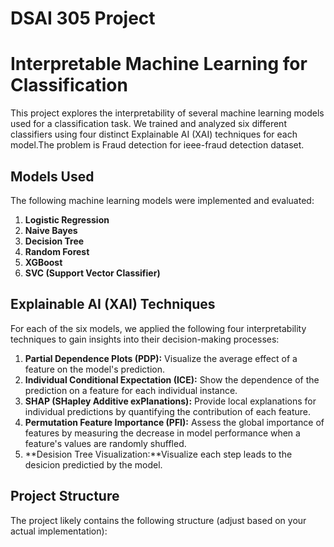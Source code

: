 # DSAI 305 Project

# Interpretable Machine Learning for Classification

This project explores the interpretability of several machine learning models used for a classification task. We trained and analyzed six different classifiers using four distinct Explainable AI (XAI) techniques for each model.The problem is Fraud detection for ieee-fraud detection dataset.

## Models Used

The following machine learning models were implemented and evaluated:

1.  **Logistic Regression**
2.  **Naive Bayes**
3.  **Decision Tree**
4.  **Random Forest**
5.  **XGBoost**
6.  **SVC (Support Vector Classifier)**

## Explainable AI (XAI) Techniques

For each of the six models, we applied the following four interpretability techniques to gain insights into their decision-making processes:

1.  **Partial Dependence Plots (PDP):** Visualize the average effect of a feature on the model's prediction.
2.  **Individual Conditional Expectation (ICE):** Show the dependence of the prediction on a feature for each individual instance.
3.  **SHAP (SHapley Additive exPlanations):** Provide local explanations for individual predictions by quantifying the contribution of each feature.
4.  **Permutation Feature Importance (PFI):** Assess the global importance of features by measuring the decrease in model performance when a feature's values are randomly shuffled.
5.  **Desision Tree Visualization:**Visualize each step leads to the desicion predictied by the model.

## Project Structure

The project likely contains the following structure (adjust based on your actual implementation):
